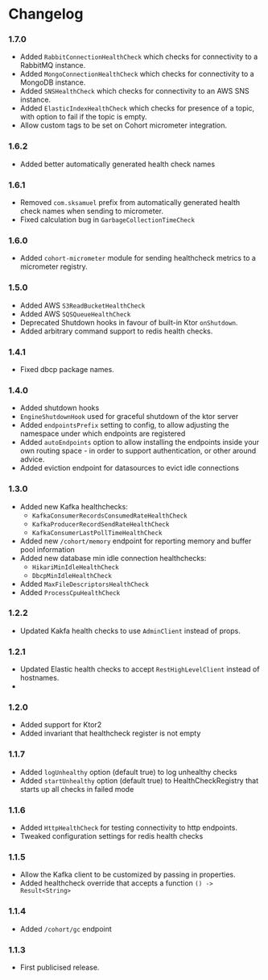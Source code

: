 # Changelog

### 1.7.0

* Added `RabbitConnectionHealthCheck` which checks for connectivity to a RabbitMQ instance.
* Added `MongoConnectionHealthCheck` which checks for connectivity to a MongoDB instance.
* Added `SNSHealthCheck` which checks for connectivity to an AWS SNS instance.
* Added `ElasticIndexHealthCheck` which checks for presence of a topic, with option to fail if the topic is empty.
* Allow custom tags to be set on Cohort micrometer integration.

### 1.6.2

* Added better automatically generated health check names

### 1.6.1

* Removed `com.sksamuel` prefix from automatically generated health check names when sending to micrometer.
* Fixed calculation bug in `GarbageCollectionTimeCheck`

### 1.6.0

* Added `cohort-micrometer` module for sending healthcheck metrics to a micrometer registry.

### 1.5.0

* Added AWS `S3ReadBucketHealthCheck`
* Added AWS `SQSQueueHealthCheck`
* Deprecated Shutdown hooks in favour of built-in Ktor `onShutdown`.
* Added arbitrary command support to redis health checks.

### 1.4.1

* Fixed dbcp package names.

### 1.4.0

* Added shutdown hooks
* `EngineShutdownHook` used for graceful shutdown of the ktor server
* Added `endpointsPrefix` setting to config, to allow adjusting the namespace under which endpoints are registered
* Added `autoEndpoints` option to allow installing the endpoints inside your own routing space - in order to support
  authentication, or other around advice.
* Added eviction endpoint for datasources to evict idle connections

### 1.3.0

* Added new Kafka healthchecks:
  * `KafkaConsumerRecordsConsumedRateHealthCheck`
  * `KafkaProducerRecordSendRateHealthCheck`
  * `KafkaConsumerLastPollTimeHealthCheck`
* Added new `/cohort/memory` endpoint for reporting memory and buffer pool information
* Added new database min idle connection healthchecks:
  * `HikariMinIdleHealthCheck`
  * `DbcpMinIdleHealthCheck`
* Added `MaxFileDescriptorsHealthCheck`
* Added `ProcessCpuHealthCheck`

### 1.2.2

* Updated Kakfa health checks to use `AdminClient` instead of props.

### 1.2.1

* Updated Elastic health checks to accept `RestHighLevelClient` instead of hostnames.
*

### 1.2.0

* Added support for Ktor2
* Added invariant that healthcheck register is not empty

### 1.1.7

* Added `logUnhealthy` option (default true) to log unhealthy checks
* Added `startUnhealthy` option (default true) to HealthCheckRegistry that starts up all checks in failed mode

### 1.1.6

* Added `HttpHealthCheck` for testing connectivity to http endpoints.
* Tweaked configuration settings for redis health checks

### 1.1.5

* Allow the Kafka client to be customized by passing in properties.
* Added healthcheck override that accepts a function `() -> Result<String>`

### 1.1.4

* Added `/cohort/gc` endpoint

### 1.1.3

* First publicised release.
